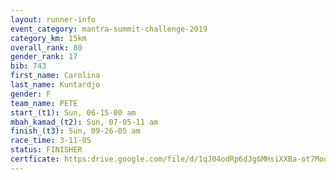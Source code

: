 ```yaml
---
layout: runner-info 
event_category: mantra-summit-challenge-2019 
category_km: 15km 
overall_rank: 80
gender_rank: 17
bib: 743
first_name: Carolina
last_name: Kuntardjo
gender: F
team_name: PETE
start_(t1): Sun, 06-15-00 am
mbah_kamad_(t2): Sun, 07-05-11 am
finish_(t3): Sun, 09-26-05 am
race_time: 3-11-05
status: FINISHER
certficate: https:drive.google.com/file/d/1qJ04odRp6dJg6MHsiXXBa-ot7MoqLPK4/view?usp=sharing
---
```

